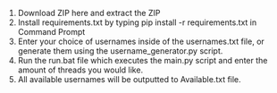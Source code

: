 1. Download ZIP here and extract the ZIP
2. Install requirements.txt by typing pip install -r requirements.txt in Command Prompt
3. Enter your choice of usernames inside of the usernames.txt file, or generate them using the username_generator.py script.
4. Run the run.bat file which executes the main.py script and enter the amount of threads you would like.
5. All available usernames will be outputted to Available.txt file.

